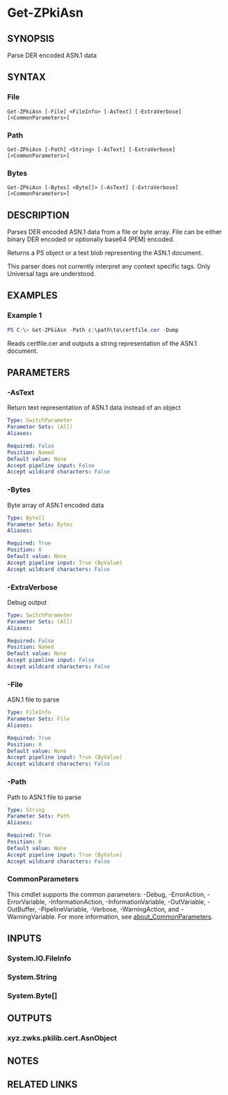 ﻿---
external help file: PkiCertClient.dll-Help.xml
Module Name: ZPki
online version:
schema: 2.0.0
---

# Get-ZPkiAsn

## SYNOPSIS
Parse DER encoded ASN.1 data

## SYNTAX

### File
```
Get-ZPkiAsn [-File] <FileInfo> [-AsText] [-ExtraVerbose] [<CommonParameters>]
```

### Path
```
Get-ZPkiAsn [-Path] <String> [-AsText] [-ExtraVerbose] [<CommonParameters>]
```

### Bytes
```
Get-ZPkiAsn [-Bytes] <Byte[]> [-AsText] [-ExtraVerbose] [<CommonParameters>]
```

## DESCRIPTION
Parses DER encoded ASN.1 data from a file or byte array. File can be either binary DER encoded or optionally base64 (PEM) encoded.  

Returns a PS object or a text blob representing the ASN.1 document.  

This parser does not currently interpret any context specific tags. Only Universal tags are understood.

## EXAMPLES

### Example 1
```powershell
PS C:\> Get-ZPkiAsn -Path c:\path\to\certfile.cer -Dump
```

Reads certfile.cer and outputs a string representation of the ASN.1 document.

## PARAMETERS

### -AsText
Return text representation of ASN.1 data instead of an object

```yaml
Type: SwitchParameter
Parameter Sets: (All)
Aliases:

Required: False
Position: Named
Default value: None
Accept pipeline input: False
Accept wildcard characters: False
```

### -Bytes
Byte array of ASN.1 encoded data

```yaml
Type: Byte[]
Parameter Sets: Bytes
Aliases:

Required: True
Position: 0
Default value: None
Accept pipeline input: True (ByValue)
Accept wildcard characters: False
```

### -ExtraVerbose
Debug output

```yaml
Type: SwitchParameter
Parameter Sets: (All)
Aliases:

Required: False
Position: Named
Default value: None
Accept pipeline input: False
Accept wildcard characters: False
```

### -File
ASN.1 file to parse

```yaml
Type: FileInfo
Parameter Sets: File
Aliases:

Required: True
Position: 0
Default value: None
Accept pipeline input: True (ByValue)
Accept wildcard characters: False
```

### -Path
Path to ASN.1 file to parse

```yaml
Type: String
Parameter Sets: Path
Aliases:

Required: True
Position: 0
Default value: None
Accept pipeline input: True (ByValue)
Accept wildcard characters: False
```

### CommonParameters
This cmdlet supports the common parameters: -Debug, -ErrorAction, -ErrorVariable, -InformationAction, -InformationVariable, -OutVariable, -OutBuffer, -PipelineVariable, -Verbose, -WarningAction, and -WarningVariable. For more information, see [about_CommonParameters](http://go.microsoft.com/fwlink/?LinkID=113216).

## INPUTS

### System.IO.FileInfo

### System.String

### System.Byte[]

## OUTPUTS

### xyz.zwks.pkilib.cert.AsnObject

## NOTES

## RELATED LINKS
